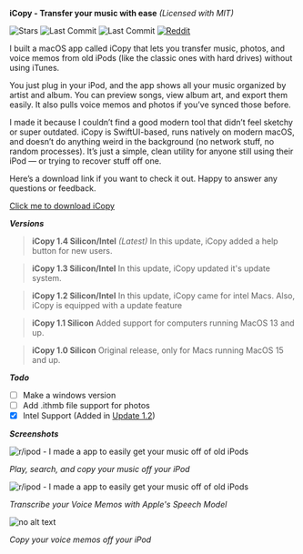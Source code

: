 **iCopy - Transfer your music with ease** *(Licensed with MIT)*

![Stars](https://img.shields.io/github/stars/JBlueBird/iCopy?style=flat) ![Last Commit](https://img.shields.io/github/last-commit/JBlueBird/iCopy)  ![Last Commit](https://img.shields.io/badge/iCopy_Versions_Released-4-blue) [![Reddit](https://img.shields.io/badge/Reddit_Post-orange?&style=flat)](https://www.reddit.com/r/ipod/comments/1mji6ia/i_made_a_app_to_easily_get_your_music_off_of_old/)

I built a macOS app called iCopy that lets you transfer music, photos, and voice memos from old iPods (like the classic ones with hard drives) without using iTunes.


You just plug in your iPod, and the app shows all your music organized by artist and album. You can preview songs, view album art, and export them easily. It also pulls voice memos and photos if you’ve synced those before.


I made it because I couldn’t find a good modern tool that didn’t feel sketchy or super outdated. iCopy is SwiftUI-based, runs natively on modern macOS, and doesn’t do anything weird in the background (no network stuff, no random processes). It’s just a simple, clean utility for anyone still using their iPod — or trying to recover stuff off one.


Here’s a download link if you want to check it out. Happy to answer any questions or feedback.


[Click me to download iCopy](http://jbluebird.github.io/h/iCopy2.zip)

***Versions***

> **iCopy 1.4 Silicon/Intel** *(Latest)*
> In this update, iCopy added a help button for new users.

> **iCopy 1.3 Silicon/Intel**
> In this update, iCopy updated it's update system.

> **iCopy 1.2 Silicon/Intel**
> In this update, iCopy came for intel Macs. Also, iCopy is equipped with a update feature

> **iCopy 1.1 Silicon**
> Added support for computers running MacOS 13 and up.

> **iCopy 1.0 Silicon**
> Original release, only for Macs running MacOS 15 and up.

***Todo***

 - [ ] Make a windows version
 - [ ] Add .ithmb file support for photos
 - [x] Intel Support (Added in [Update 1.2](http://jbluebird.github.io/h/iCopy2.zip))

***Screenshots***

![r/ipod - I made a app to easily get your music off of old iPods](https://preview.redd.it/i-made-a-app-to-easily-get-your-music-off-of-old-ipods-v0-397g0bn52hhf1.png?width=640&crop=smart&auto=webp&s=f107b1a2ff1cd941b3d399f411d106d0ef9e9037)

*Play, search, and copy your music off your iPod*


![r/ipod - I made a app to easily get your music off of old iPods](https://preview.redd.it/i-made-a-app-to-easily-get-your-music-off-of-old-ipods-v0-80tgaen52hhf1.png?width=640&crop=smart&auto=webp&s=ced5cba66d5e1a248e9b76e43b24db225520fade)

*Transcribe your Voice Memos with Apple's Speech Model*


![no alt text](https://preview.redd.it/i-made-a-app-to-easily-get-your-music-off-of-old-ipods-v0-w5hcten52hhf1.png?width=640&crop=smart&auto=webp&s=fd9e6cb557a1c21b149d02bd88f16e40f04a4b42)

*Copy your voice memos off your iPod*
